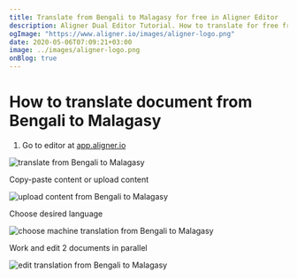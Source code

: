 ```yaml
---
title: Translate from Bengali to Malagasy for free in Aligner Editor
description: Aligner Dual Editor Tutorial. How to translate for free from Bengali to Malagasy. Aligner is multilingual document management platform. 
ogImage: "https://www.aligner.io/images/aligner-logo.png"
date: 2020-05-06T07:09:21+03:00
image: ../images/aligner-logo.png
onBlog: true
---
```


# How to translate document from Bengali to Malagasy

1. Go to editor at [app.aligner.io](https://app.aligner.io "Aligner App web page")

![translate from Bengali to Malagasy](../aligner-blank-editor.png "translate from Bengali to Malagasy")

Copy-paste content or upload content

![upload content from Bengali to Malagasy](../aligner-uploaded-document.png "upload content from Bengali to Malagasy")

Choose desired language

![choose machine translation from Bengali to Malagasy](../aligner-language-dropdown.png "choose machine translation from Bengali to Malagasy")

Work and edit 2 documents in parallel

![edit translation from Bengali to Malagasy](../aligner-double-sitded-editor.png "edit translation from Bengali to Malagasy")

